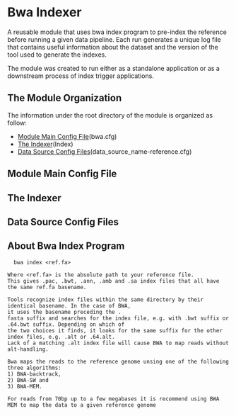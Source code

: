 # Bwa Indexer

A reusable module that uses bwa index program to pre-index the reference before running a given data pipeline.
Each run generates a unique log file that contains useful information about the dataset and the version of the tool
used to generate the indexes.

The module was created to run either as a standalone application or as a downstream process of index trigger applications. 

## The Module Organization

The information under the root directory of the module is organized as follow:

- [Module Main Config File](#module-main-config-file)(bwa.cfg)
- [The Indexer](#the-indexer)(Index)
- [Data Source Config Files](#data-source-config-files)(data_source_name-reference.cfg)


## Module Main Config File
## The Indexer
## Data Source Config Files

## About Bwa Index Program
```
  bwa index <ref.fa>

Where <ref.fa> is the absolute path to your reference file.
This gives .pac, .bwt, .ann, .amb and .sa index files that all have the same ref.fa basename. 

Tools recognize index files within the same directory by their identical basename. In the case of BWA, 
it uses the basename preceding the .
fasta suffix and searches for the index file, e.g. with .bwt suffix or .64.bwt suffix. Depending on which of
the two choices it finds, it looks for the same suffix for the other index files, e.g. .alt or .64.alt. 
Lack of a matching .alt index file will cause BWA to map reads without alt-handling.

Bwa maps the reads to the reference genome unsing one of the following three algorithms: 
1) BWA-backtrack, 
2) BWA-SW and 
3) BWA-MEM. 

For reads from 70bp up to a few megabases it is recommend using BWA MEM to map the data to a given reference genome
```
